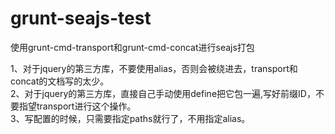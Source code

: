 grunt-seajs-test
================

使用grunt-cmd-transport和grunt-cmd-concat进行seajs打包



1、对于jquery的第三方库，不要使用alias，否则会被绕进去，transport和concat的文档写的太少。<br />
2、对于jquery的第三方库，直接自己手动使用define把它包一遍,写好前缀ID，不要指望transport进行这个操作。<br />
3、写配置的时候，只需要指定paths就行了，不用指定alias。
